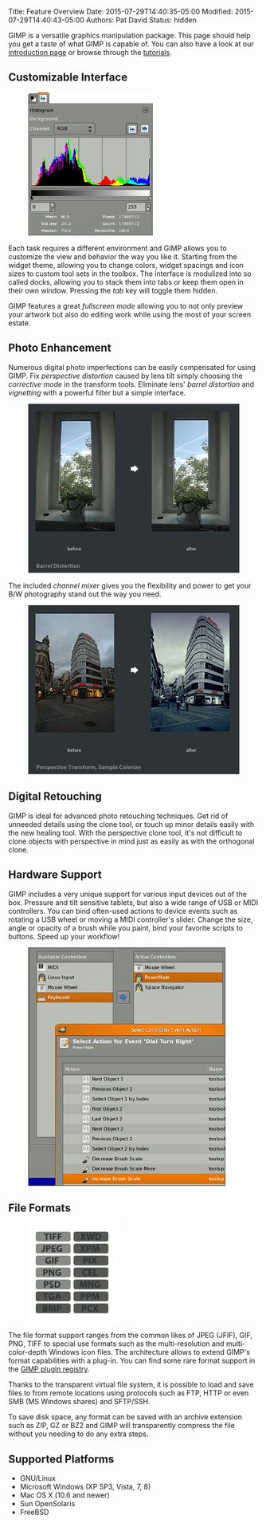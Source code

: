 Title: Feature Overview
Date: 2015-07-29T14:40:35-05:00
Modified: 2015-07-29T14:40:43-05:00
Authors: Pat David
Status: hidden



GIMP is a versatile graphics manipulation package. This page should help you get a taste of what GIMP is capable of. You can also have a look at our [introduction page](/about/introduction.html) or browse through the [tutorials](/tutorials/).

## Customizable Interface

<figure>
<img src="histogram.png" alt="GIMP Docks">
</figure>


Each task requires a different environment and GIMP allows you to customize the view and behavior the way you like it. Starting from the widget theme, allowing you to change colors, widget spacings and icon sizes to custom tool sets in the toolbox. The interface is modulized into so called docks, allowing you to stack them into tabs or keep them open in their own window. Pressing the _tab_ key will toggle them hidden.

GIMP features a great _fullscreen mode_ allowing you to not only preview your artwork but also do editing work while using the most of your screen estate.

## Photo Enhancement

Numerous digital photo imperfections can be easily compensated for using GIMP. Fix _perspective distortion_ caused by lens tilt simply choosing the _corrective mode_ in the transform tools. Eliminate lens' _barrel distortion_ and _vignetting_ with a powerful filter but a simple interface.

<figure>
<img src="barrel-distortion.jpg" alt="Barrel Distortion">
</figure>


The included _channel mixer_ gives you the flexibility and power to get your B/W photography stand out the way you need.

<figure>
<img src="perspective.jpg" alt="Perspective Transform, Sample Colorize">
</figure>


## Digital Retouching

GIMP is ideal for advanced photo retouching techniques. Get rid of unneeded details using the clone tool, or touch up minor details easily with the new healing tool. With the perspective clone tool, it's not difficult to clone objects with perspective in mind just as easily as with the orthogonal clone.

## Hardware Support

GIMP includes a very unique support for various input devices out of the box. Pressure and tilt sensitive tablets, but also a wide range of USB or MIDI controllers. You can bind often-used actions to device events such as rotating a USB wheel or moving a MIDI controller's slider. Change the size, angle or opacity of a brush while you paint, bind your favorite scripts to buttons. Speed up your workflow!

<figure>
<img src="device-actions.png" alt="Mapping actions to device events">
</figure>


## File Formats

<figure>
<img src="formats.png" alt="Supported Formats">
</figure>


The file format support ranges from the common likes of JPEG (JFIF), GIF, PNG, TIFF to special use formats such as the multi-resolution and multi-color-depth Windows icon files. The architecture allows to extend GIMP's format capabilities with a plug-in. You can find some rare format support in the [GIMP plugin registry](http://registry.gimp.org).

Thanks to the transparent virtual file system, it is possible to load and save files to from remote locations using protocols such as FTP, HTTP or even SMB (MS Windows shares) and SFTP/SSH.

To save disk space, any format can be saved with an archive extension such as ZIP, GZ or BZ2 and GIMP will transparently compress the file without you needing to do any extra steps.

## Supported Platforms

*   GNU/Linux
*   Microsoft Windows (XP SP3, Vista, 7, 8)
*   Mac OS X (10.6 and newer)
*   Sun OpenSolaris
*   FreeBSD

